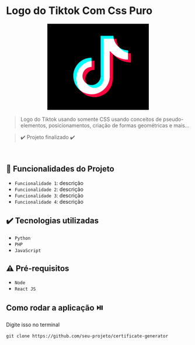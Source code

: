 # Logo do Tiktok Com Css Puro
<!-- ![logo tiktok](https://github.com/ViniR07/logoTiktokCssPuro/blob/master/logo-readme.png) -->
<p align="center">
<img src="https://github.com/ViniR07/logoTiktokCssPuro/blob/master/logo-readme.png">
</p>

> Logo do Tiktok usando somente CSS usando conceitos de pseudo-elementos, posicionamentos, criação de formas geométricas e mais...

> :heavy_check_mark: Projeto finalizado :heavy_check_mark:

<br>

## 🔨 Funcionalidades do Projeto

- `Funcionalidade 1`: descrição
- `Funcionalidade 2`: descrição
- `Funcionalidade 3`: descrição
- `Funcionalidade 4`: descrição

## ✔️ Tecnologias utilizadas

- `Python`
- `PHP`
- `JavaScript`

## ⚠️ Pré-requisitos

- `Node`
- `React JS`

## Como rodar a aplicação ⏯️

Digite isso no terminal

```
git clone https://github.com/seu-projeto/certificate-generator
```

